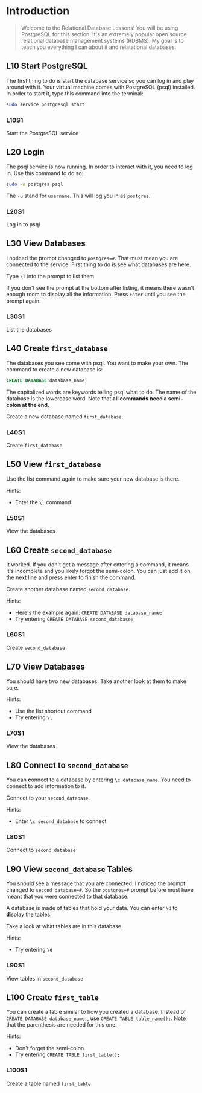 # Introduction 

> Welcome to the Relational Database Lessons! You will be using PostgreSQL for this section. It's an extremely popular open source relational database management systems (RDBMS). My goal is to teach you everything I can about it and relatational databases. 

## L10 Start PostgreSQL

The first thing to do is start the database service so you can log in and play around with it. Your virtual machine comes with PostgreSQL (psql) installed. In order to start it, type this command into the terminal:

```bash
sudo service postgresql start
```

### L10S1

Start the PostgreSQL service

## L20 Login

The psql service is now running. In order to interact with it, you need to log in. Use this command to do so:

```bash
sudo -u postgres psql
```

The `-u` stand for `username`. This will log you in as `postgres`.

### L20S1

Log in to psql

## L30 View Databases

I noticed the prompt changed to `postgres=#`. That must mean you are connected to the service. First thing to do is see what databases are here.

Type `\l` into the prompt to **l**ist them.

If you don't see the prompt at the bottom after listing, it means there wasn't enough room to display all the information. Press `Enter` until you see the prompt again.

### L30S1

List the databases

## L40 Create `first_database`

The databases you see come with psql. You want to make your own. The command to create a new database is:

```sql
CREATE DATABASE database_name;
```

The capitalized words are keywords telling psql what to do. The name of the database is the lowercase word. Note that **all commands need a semi-colon at the end.**

Create a new database named `first_database`.

### L40S1

Create `first_database`

## L50 View `first_database`

Use the **l**ist command again to make sure your new database is there.

Hints:
* Enter the `\l` command

### L50S1

View the databases

## L60 Create `second_database`

It worked. If you don't get a message after entering a command, it means it's incomplete and you likely forgot the semi-colon. You can just add it on the next line and press enter to finish the command.

Create another database named `second_database`.

Hints:
* Here's the example again: `CREATE DATABASE database_name;`
* Try entering `CREATE DATABASE second_database;`

### L60S1

Create `second_database`

## L70 View Databases

You should have two new databases. Take another look at them to make sure.

Hints:
* Use the **l**ist shortcut command
* Try entering `\l`

### L70S1

View the databases

## L80 Connect to `second_database`

You can **c**onnect to a database by entering `\c database_name`. You need to connect to add information to it.

Connect to your `second_database`.

Hints:
* Enter `\c second_database` to connect

### L80S1

Connect to `second_database`

## L90 View `second_database` Tables

You should see a message that you are connected. I noticed the prompt changed to `second_database=#`. So the `postgres=#` prompt before must have meant that you were connected to that database.

A database is made of tables that hold your data. You can enter `\d` to **d**isplay the tables.

Take a look at what tables are in this database.

Hints:
* Try entering `\d`

### L90S1

View tables in `second_database`

## L100 Create `first_table`

You can create a table similar to how you created a database. Instead of `CREATE DATABASE database_name;`, use `CREATE TABLE table_name();`. Note that the parenthesis are needed for this one.

Hints:
* Don't forget the semi-colon
* Try entering `CREATE TABLE first_table();`

### L100S1

Create a table named `first_table`